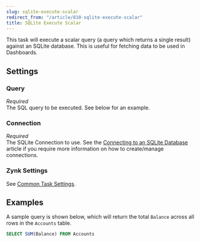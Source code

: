 ```yaml
---
slug: sqlite-execute-scalar
redirect_from: "/article/810-sqlite-execute-scalar"
title: SQLite Execute Scalar
---
```

This task will execute a scalar query (a query which returns a single result) against an SQLite database. This is useful for fetching data to be used in Dashboards.

## Settings
### Query
_Required_  
The SQL query to be executed. See below for an example.

### Connection
_Required_  
The SQLite Connection to use. See the [Connecting to an SQLite Database](connecting-to-an-sqlite-database) article if you require more information on how to create/manage connections.

### Zynk Settings
See [Common Task Settings](common-task-settings).

## Examples
A sample query is shown below, which will return the total `Balance` across all rows in the `Accounts` table.
```sql
SELECT SUM(Balance) FROM Accounts
```